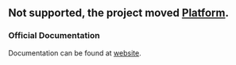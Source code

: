 ## Not supported, the project moved [Platform](https://github.com/TheOrchid/Platform). 

### Official Documentation

Documentation can be found at [website](theorchid.github.io).

